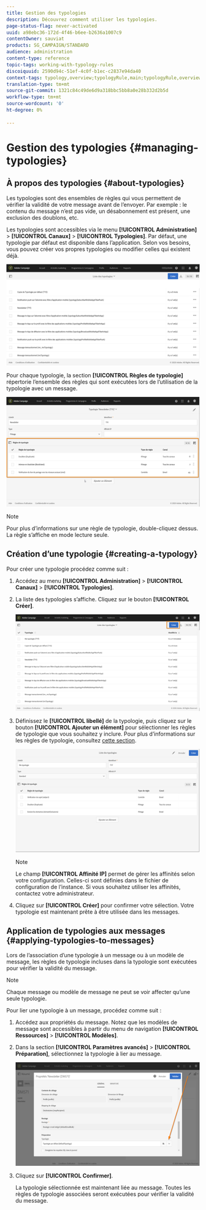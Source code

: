 ```yaml
---
title: Gestion des typologies
description: Découvrez comment utiliser les typologies.
page-status-flag: never-activated
uuid: a98ebc36-172d-4f46-b6ee-b2636a1007c9
contentOwner: sauviat
products: SG_CAMPAIGN/STANDARD
audience: administration
content-type: reference
topic-tags: working-with-typology-rules
discoiquuid: 2590d94c-51ef-4c0f-b1ec-c2837e94da40
context-tags: typology,overview;typologyRule,main;typologyRule,overview
translation-type: tm+mt
source-git-commit: 1321c84c49de6d9a318bbc5bb8a0e28b332d2b5d
workflow-type: tm+mt
source-wordcount: '0'
ht-degree: 0%

---
```



# Gestion des typologies {#managing-typologies}

## À propos des typologies {#about-typologies}

Les typologies sont des ensembles de règles qui vous permettent de vérifier la validité de votre message avant de l’envoyer. Par exemple : le contenu du message n’est pas vide, un désabonnement est présent, une exclusion des doublons, etc.

Les typologies sont accessibles via le menu **[!UICONTROL Administration]** > **[!UICONTROL Canaux]** > **[!UICONTROL Typologies]**. Par défaut, une typologie par défaut est disponible dans l’application. Selon vos besoins, vous pouvez créer vos propres typologies ou modifier celles qui existent déjà.

![](assets/typologies-list.png)

Pour chaque typologie, la section **[!UICONTROL Règles de typologie]** répertorie l’ensemble des règles qui sont exécutées lors de l’utilisation de la typologie avec un message.

![](assets/typology_typo-rule-list.png)

>[!NOTE]
>
>Pour plus d’informations sur une règle de typologie, double-cliquez dessus. La règle s’affiche en mode lecture seule.

## Création d’une typologie {#creating-a-typology}

Pour créer une typologie procédez comme suit :

1. Accédez au menu **[!UICONTROL Administration]** > **[!UICONTROL Canaux]** > **[!UICONTROL Typologies]**.

1. La liste des typologies s’affiche. Cliquez sur le bouton **[!UICONTROL Créer]**.

   ![](assets/typologies-create.png)

1. Définissez le **[!UICONTROL libellé]** de la typologie, puis cliquez sur le bouton **[!UICONTROL Ajouter un élément]** pour sélectionner les règles de typologie que vous souhaitez y inclure. Pour plus d’informations sur les règles de typologie, consultez [cette section](../../sending/using/managing-typology-rules.md).

   ![](assets/typology_addrules.png)

   >[!NOTE]
   >
   >Le champ **[!UICONTROL Affinité IP]** permet de gérer les affinités selon votre configuration. Celles-ci sont définies dans le fichier de configuration de l’instance. Si vous souhaitez utiliser les affinités, contactez votre administrateur.

1. Cliquez sur **[!UICONTROL Créer]** pour confirmer votre sélection. Votre typologie est maintenant prête à être utilisée dans les messages.

## Application de typologies aux messages {#applying-typologies-to-messages}

Lors de l’association d’une typologie à un message ou à un modèle de message, les règles de typologie incluses dans la typologie sont exécutées pour vérifier la validité du message.

>[!NOTE]
>
>Chaque message ou modèle de message ne peut se voir affecter qu’une seule typologie.

Pour lier une typologie à un message, procédez comme suit :

1. Accédez aux propriétés du message. Notez que les modèles de message sont accessibles à partir du menu de navigation **[!UICONTROL Ressources]** > **[!UICONTROL Modèles]**.

1. Dans la section **[!UICONTROL Paramètres avancés]** > **[!UICONTROL Préparation]**, sélectionnez la typologie à lier au message.

   ![](assets/typology_message.png)

1. Cliquez sur **[!UICONTROL Confirmer]**.

   La typologie sélectionnée est maintenant liée au message. Toutes les règles de typologie associées seront exécutées pour vérifier la validité du message.
